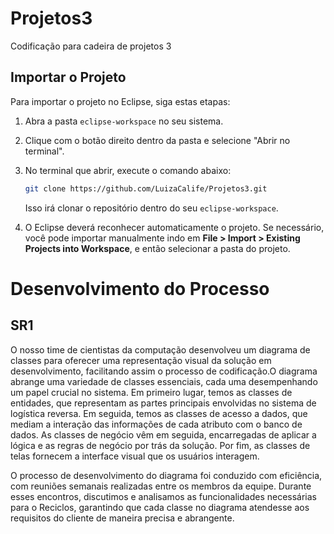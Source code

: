 # Projetos3
Codificação para cadeira de projetos 3

## Importar o Projeto

Para importar o projeto no Eclipse, siga estas etapas:

1. Abra a pasta `eclipse-workspace` no seu sistema.

2. Clique com o botão direito dentro da pasta e selecione "Abrir no terminal".

3. No terminal que abrir, execute o comando abaixo:
   ```bash
   git clone https://github.com/LuizaCalife/Projetos3.git
   ```

    Isso irá clonar o repositório dentro do seu `eclipse-workspace`.


4. O Eclipse deverá reconhecer automaticamente o projeto. Se necessário, você pode importar manualmente indo em **File > Import > Existing Projects into Workspace**, e então selecionar a pasta do projeto.

# Desenvolvimento do Processo

## SR1
O nosso time de cientistas da computação desenvolveu um diagrama de classes para oferecer uma representação visual da solução em desenvolvimento, facilitando assim o processo de codificação.O diagrama abrange uma variedade de classes essenciais, cada uma desempenhando um papel crucial no sistema. Em primeiro lugar, temos as classes de entidades, que representam as partes principais envolvidas no sistema de logística reversa. Em seguida, temos as classes de acesso a dados, que mediam a interação das informações de cada atributo com o banco de dados. As classes de negócio vêm em seguida, encarregadas de aplicar a lógica e as regras de negócio por trás da solução. Por fim, as classes de telas fornecem a interface visual que os usuários interagem. 

O processo de desenvolvimento do diagrama foi conduzido com eficiência, com reuniões semanais realizadas entre os membros da equipe. Durante esses encontros, discutimos e analisamos as funcionalidades necessárias para o Reciclos, garantindo que cada classe no diagrama atendesse aos requisitos do cliente de maneira precisa e abrangente.
